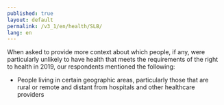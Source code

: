 ```yaml
---
published: true
layout: default
permalink: /v3_1/en/health/SLB/
lang: en
---
```

When asked to provide more context about which people, if any, were particularly unlikely to have health that meets the requirements of the right to health in 2019, our respondents mentioned the following:

- People living in certain geographic areas, particularly those that are rural or remote and distant from hospitals and other healthcare providers

